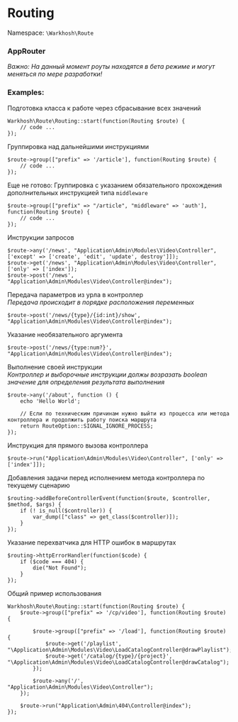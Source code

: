 # Routing
Namespace: `\Warkhosh\Route`		

### AppRouter
*Важно: На данный момент роуты находятся в бета режиме и могут меняться по мере разработки!* 

### Examples:

Подготовка класса к работе через сбрасывание всех значений
```
Warkhosh\Route\Routing::start(function(Routing $route) { 
    // code ...
});
```


Группировка над дальнейшими инструкциями
```
$route->group(["prefix" => '/article'], function(Routing $route) {
    // code ...
});
```

Еще не готово: Группировка с указанием обязательного прохождения дополнительных инструкцией типа `middleware`
```
$route->group(["prefix" => "/article", "middleware" => 'auth'], function(Routing $route) {
    // code ...
});
```

Инструкции запросов
```
$route->any('/news', "Application\Admin\Modules\Video\Controller", ['except' => ['create', 'edit', 'update', destroy']]);
$route->get('/news', "Application\Admin\Modules\Video\Controller", ['only' => ['index']);
$route->post('/news', "Application\Admin\Modules\Video\Controller@index");
```

Передача параметров из урла в контроллер		
*Передача происходит в порядке расположения переменных*
```
$route->post('/news/{type}/{id:int}/show', "Application\Admin\Modules\Video\Controller@index");
```

Указание необязательного аргумента
```
$route->post('/news/{type:num?}', "Application\Admin\Modules\Video\Controller@index");
```

Выполнение своей инструкции		
*Контроллер и выборочные инструкции должы возразать boolean значение для определения результата выполнения*
```
$route->any('/about', function () {
    echo 'Hello World';

    // Если по техническим причинам нужно выйти из процесса или метода контроллера и продолжить работу поиска маршрута
    return RouteOption::SIGNAL_IGNORE_PROCESS;
});
```

Инструкция для прямого вызова контроллера
```
$route->run("Application\Admin\Modules\Video\Controller", ['only' => ['index']]);
```


Добавления задачи перед исполнением метода контроллера по текущему сценарию
```
$routing->addBeforeControllerEvent(function($route, $controller, $method, $args) {
    if (! is_null($controller)) {
        var_dump(["class" => get_class($controller)]);
    }
});
```

Указание перехватчика для HTTP ошибок в маршрутах
```
$routing->httpErrorHandler(function($code) {
    if ($code === 404) {
        die("Not Found");
    }
});
```

Общий пример использования
```
Warkhosh\Route\Routing::start(function(Routing $route) {
	$route->group(["prefix" => '/cp/video'], function(Routing $route) {

		$route->group(["prefix" => '/load'], function(Routing $route) {
			$route->get('/playlist', "\Application\Admin\Modules\Video\LoadCatalogController@drawPlaylist");
			$route->get('/catalog/{type}/{project}', "\Application\Admin\Modules\Video\LoadCatalogController@drawCatalog");
		});

		$route->any('/', "Application\Admin\Modules\Video\Controller");
	});
	
	$route->run("Application\Admin\404\Controller@index");
});
```